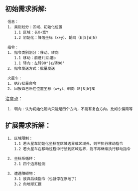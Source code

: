 
 ## 初始需求拆解:
 
     信息：
     1. 类别划分：区域、初始化位置
        1.1 区域：长X+宽Y
        1.2 初始化：降落坐标（x+y）、朝向（E|S|W|N）
    
     指令：
     1. 指令类别划分：移动、转向
        1.1 移动：前进f|后退b
        1.1 转向：左转90°|右转90°
     2. 指令发送方式：批量发送
    
     火星车：
     1. 执行批量命令
     2. 回报自己所在位置坐标（x+y）、朝向（E|S|W|N）



注意点：
    
     1. 朝向：认为初始化朝向只能是四个方向，不能有复合方向，比如东偏南等
 
 
 ## 扩展需求拆解：
 
     1. 区域限制：
        1.1 若火星车初始化坐标在区域边界或区域外，则不执行移动指令
        1.2 若火星车在移动过程中行驶到区域边界，则不再继续执行移动指令
    
     2. 坐标系循环：
        2.1 四个边界检测
        
     3. 遭遇障碍物：
        3.1 放弃后续指令（也就停在原地了）
        3.2 向地球汇报
